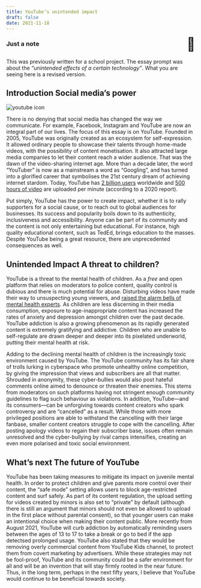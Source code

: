 ```yaml
---
title: YouTube’s unintended impact
draft: false
date: 2021-11-18
---
```

<style>
	.emoji {
	  margin-top: -10px;
	  user-select: none;
	  font-size: 35px;
	  font-weight: normal;
	}

	.whatever {
	  display: flex;
	  justify-content: space-between;
	}
</style>
<section class="infobox">
    <h3 class="whatever">Just a note<span class="emoji" title="school building emoji">🏫</span></h3>
	<p>This was previously written for a school project. The essay prompt was about the <em>“unintended effects of a certain technology”</em>. What you are seeing here is a revised version.</p>
</section>

## Introduction <span>Social media’s power</span>

<img src="/youtube-featured-image.jpg" alt="youtube icon">

There is no denying that social media has changed the way we communicate. For example, Facebook, Instagram and YouTube are now an integral part of our lives. The focus of this essay is on YouTube. Founded in 2005, YouTube was originally created as an ecosystem for self-expression. It allowed ordinary people to showcase their talents through home-made videos, with the possibility of content monetisation. It also attracted large media companies to let their content reach a wider audience. That was the dawn of the video-sharing internet age. More than a decade later, the word “YouTuber” is now as a mainstream a word as “Googling”, and has turned into a glorified career that symbolises the 21st century dream of achieving internet stardom. Today, YouTube has [2 billion users](https://backlinko.com/youtube-users) worldwide and [500 hours of video](https://www.brandwatch.com/blog/youtube-stats/) are uploaded per minute (according to a 2020 report).

Put simply, YouTube has the power to create impact, whether it is to rally supporters for a social cause, or to reach out to global audiences for businesses. Its success and popularity boils down to its authenticity, inclusiveness and accessibility. Anyone can be part of its community and the content is not only entertaining but educational. For instance, high quality educational content, such as TedEd, brings education to the masses. Despite YouTube being a great resource, there are unprecedented consequences as well.

## Unintended Impact <span>A threat to children?</span>
YouTube is a threat to the mental health of children. As a _free_ and open platform that relies on moderators to police content, quality control is dubious and there is much potential for abuse. Disturbing videos have made their way to unsuspecting young viewers, and [raised the alarm bells of mental health experts](https://www.cnbc.com/2018/02/13/youtube-is-causing-stress-and-sexualization-in-young-children.html). As children are less discerning in their media consumption, exposure to age-inappropriate content has increased the rates of anxiety and depression amongst children over the past decade. YouTube addiction is also a growing phenomenon as its rapidly generated content is extremely gratifying and addictive. Children who are unable to self-regulate are drawn deeper and deeper into its pixelated underworld, putting their mental health at risk. 

Adding to the declining mental health of children is the increasingly toxic environment caused by YouTube. The YouTube community has its fair share of trolls lurking in cyberspace who promote unhealthy online competition, by giving the impression that views and subscribers are all that matter. Shrouded in anonymity, these cyber-bullies would also post hateful comments online aimed to denounce or threaten their enemies. This stems from moderators on such platforms having not stringent enough community guidelines to flag such behaviour as violations. In addition, YouTube—and its consumers—can be unforgiving towards content creators who spark controversy and are “cancelled” as a result. While those with more privileged positions are able to withstand the cancelling with their large fanbase, smaller content creators struggle to cope with the cancelling. After posting apology videos to regain their subscriber base, issues often remain unresolved and the cyber-bullying by rival camps intensifies, creating an even more polarised and toxic social environment.

## What’s next <span>The future of YouTube</span>
YouTube has been taking measures to mitigate its impact on juvenile mental health. In order to protect children and give parents more control over their content, the “safe mode” setting allows users to block age-restricted content and surf safely. As part of its content regulation, the upload setting for videos created by minors is also set to “private” by default (although there is still an argument that minors should not even be allowed to upload in the first place without parental consent), so that younger users can make an intentional choice when making their content public. More recently from August 2021, YouTube will curb addiction by automatically reminding users between the ages of 13 to 17 to take a break or go to bed if the app detectsed prolonged usage. YouTube also stated that they would be removing overly commercial content from YouTube Kids channel, to protect them from covert marketing by advertisers. While these strategies may not be fool-proof, YouTube and its community could be a safer environment for all and will be an invention that will stay firmly rooted in the near future.
Thus, in the long term, perhaps in the next fifty years, I believe that YouTube would continue to be beneficial towards society.
